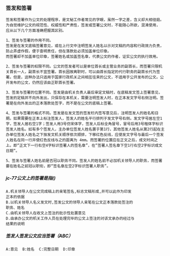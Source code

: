 ### 签发和签署
    签发和签署作为公文的处理程序，是文秘工作者常见的字眼，虽然一字之差，含义却大相径庭。
    为自觉维护公文的规范性、权威性和严肃性，签发或签署公文时，不能随心所欲，混淆使用，
    应从以下几个方面准确把握其区别。

    1、签发与签署的作用不同。
    签发是在发文底稿签署意见，或在上行文中注明签发人姓名以示对文稿的内容和行政效力负责，防止弄虚作假，便于查明责任，但在落款处必须加盖单位印章。
    而签署却不加盖单位印章，签署姓名或加盖签名章，代表公文的作者，证实公文的执行效用。
    
    2、签发与签署的权限不同。公文的签发者可以是单位首长或主管业务的副首长，而签署只限机关首长一人，副首长不宜签署。首长因故离职时，可以由首长指定的代行职务的副首长代为签署。但是，这种办法只适用于国家行政机关之间相互往来的公文，不适用于公开发布的公文。公开发布的公文，仍然应该由正职首长签署。
    
    3、签发与签署的位置不同。签发是由机关负责人最后审定文稿时，在底稿发文签上签署意见，签发的定稿并不向外发出，只保存在本机关，需要注明签发人时，在正本发文字号右侧注明。签署是在向外发出的正本落款处签字，而不是在公文的底稿上签署。
    
    4、签发与签署的格式不同。签发是在发文签的签发栏内签写意见后，注明签发人的姓名和日期。如果需要在正本上标注签发人，签发人的姓名平行排列于发文字号右侧。发文字号居左空1字，签发人居右空1字；签发人用3号仿宋体字，签发人后标全角冒号，冒号后用3号楷体字标识签发人姓名。如有多个签发人，主办单位签发人姓名置于第1行，其他签发人姓名从第2行起在主办单位签发人姓名之下按发文机关顺序依次顺排，下移红色反线，应使发文字号与最后一个签发人姓名在同一行并使红色反线与之的距离为 4mm。而签署的位置应在正文之后，成文时间之上。即“正文下一行右空4字标识签署人的签名章”，在“签署人签名章下空1行右空2字标识成文日期”。
    
    5、签发与签署人姓名前是否冠以职务不同。签发人的姓名前不必加机关领导人的职务，而签署要在姓名之前冠以职衔，即“签名章左空2字标识签署人职务”。

    

##### jc-77公文上的签署是指()
    A.机关领导人在公文完成稿上的亲笔签名,标志文稿形成,并可以此作为印发
    正本的依据
    B.以机关领导人名义发文时,签发公文的领导人亲笔在公文正本落款处签注的
    职务、姓名
    C.由机关领导人在收文上签注的批示性处置意见
    D.由承办公文的机关工作人员在处理完毕的公文上签注的对该文承办的经过与
    结果的说明

##### 签发人签发公文应当签署（ABC）
    A:意见  B:姓名  C:完整日期  D:印章
    
    

    

